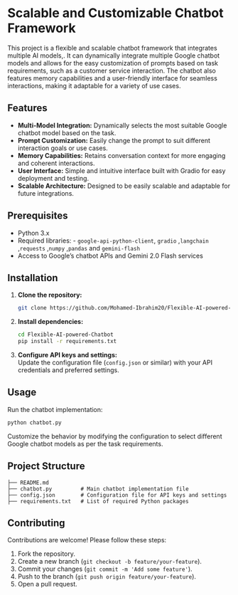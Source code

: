 #  Scalable and Customizable Chatbot Framework

This project is a flexible and scalable chatbot framework that integrates multiple AI models,. It can dynamically integrate multiple Google chatbot models and allows for the easy customization of prompts based on task requirements, such as a customer service interaction. The chatbot also features memory capabilities and a user-friendly interface for seamless interactions, making it adaptable for a variety of use cases.

## Features

- **Multi-Model Integration:** Dynamically selects the most suitable Google chatbot model based on the task.
- **Prompt Customization:** Easily change the prompt to suit different interaction goals or use cases.
- **Memory Capabilities:** Retains conversation context for more engaging and coherent interactions.
- **User Interface:** Simple and intuitive interface built with Gradio for easy deployment and testing.
- **Scalable Architecture:** Designed to be easily scalable and adaptable for future integrations.

## Prerequisites

- Python 3.x
- Required libraries: - `google-api-python-client`, `gradio` ,`langchain` ,`requests` ,`numpy`  ,`pandas` and `gemini-flash`
- Access to Google’s chatbot APIs and Gemini 2.0 Flash services

## Installation

1. **Clone the repository:**
    
    ```bash
    git clone https://github.com/Mohamed-Ibrahim20/Flexible-AI-powered-Chatbot
    ```
    
2. **Install dependencies:**
    
    ```bash
    cd Flexible-AI-powered-Chatbot
    pip install -r requirements.txt
    ```
    
3. **Configure API keys and settings:**  
    Update the configuration file (`config.json` or similar) with your API credentials and preferred settings.

## Usage

Run the chatbot implementation:

```bash
python chatbot.py
```

Customize the behavior by modifying the configuration to select different Google chatbot models as per the task requirements.

## Project Structure

```
├── README.md
├── chatbot.py         # Main chatbot implementation file
├── config.json        # Configuration file for API keys and settings
├── requirements.txt   # List of required Python packages
```

## Contributing

Contributions are welcome! Please follow these steps:

1. Fork the repository.
2. Create a new branch (`git checkout -b feature/your-feature`).
3. Commit your changes (`git commit -m 'Add some feature'`).
4. Push to the branch (`git push origin feature/your-feature`).
5. Open a pull request.


